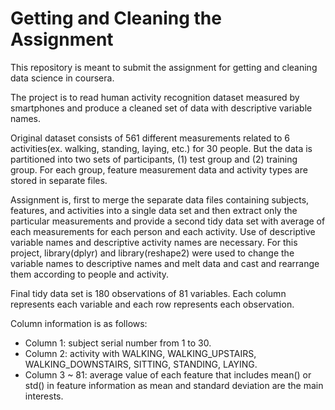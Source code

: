 # Getting and Cleaning the Assignment
This repository is meant to submit the assignment for getting and cleaning data science in coursera. 

The project is to read human activity recognition dataset measured by smartphones and produce a cleaned set of data with descriptive variable names. 

Original dataset consists of 561 different measurements related to 6 activities(ex. walking, standing, laying, etc.) for 30 people. But the data is partitioned into two sets of participants, (1) test group and (2) training group. For each group, feature measurement data and activity types are stored in separate files. 

Assignment is, first to merge the separate data files containing subjects, features, and activities into a single data set and then extract only the particular measurements and provide a second tidy data set with average of each measurements for each person and each activity. Use of descriptive variable names and descriptive activity names are necessary. 
For this project, library(dplyr) and library(reshape2) were used to change the variable names to descriptive names and melt data and cast and rearrange them according to people and activity. 

Final tidy data set is 180 observations of 81 variables.
Each column represents each variable and each row represents each observation.

Column information is as follows:
* Column 1: subject serial number from 1 to 30.
* Column 2: activity with WALKING, WALKING_UPSTAIRS, WALKING_DOWNSTAIRS, SITTING, STANDING, LAYING.
* Column 3 ~ 81: average value of each feature that includes mean() or std() in feature information as mean and standard deviation are the main interests.
